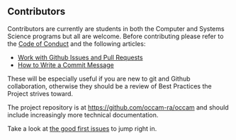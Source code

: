 ## Contributors

Contributors are currently are students in both the Computer and Systems Science programs but all are welcome.  Before contributing please refer to the [Code of Conduct](code-of-conduct.md) and the following articles:

* [Work with Github Issues and Pull Requests](http://docs.geonode.org/en/master/organizational/contribute/work_with_github.html)
* [How to Write a Commit Message](https://chris.beams.io/posts/git-commit/)

These will be especially useful if you are new to git and Github collaboration, otherwise they should be a review of Best Practices the Project strives toward.

The project repository is at https://github.com/occam-ra/occam and should include increasingly more technical documentation.

Take a look at [the good first issues](https://github.com/occam-ra/occam/issues?q=is%3Aissue+is%3Aopen+label%3A%22good+first+issue%22) to jump right in.
